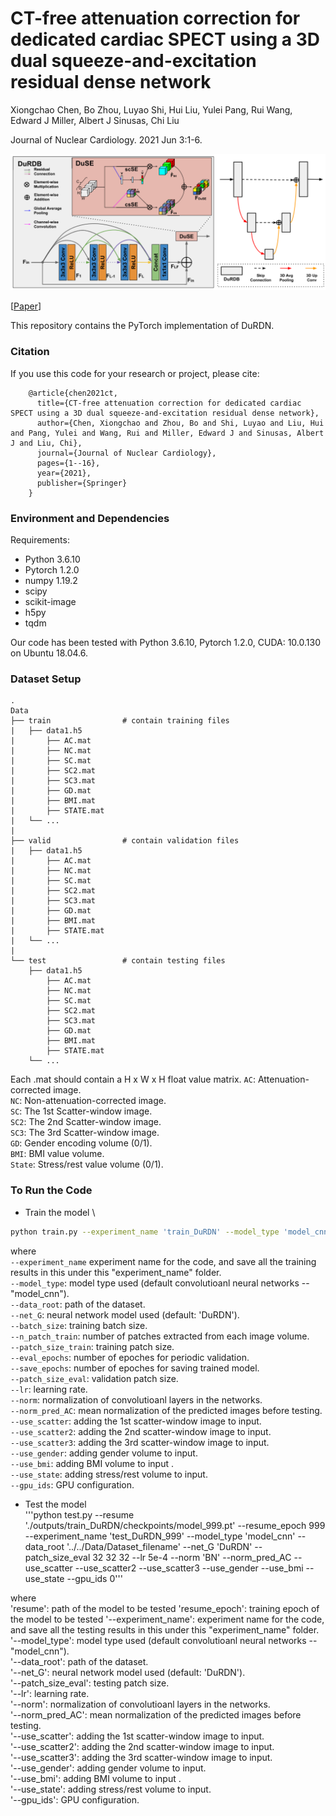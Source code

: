 # CT-free attenuation correction for dedicated cardiac SPECT using a 3D dual squeeze-and-excitation residual dense network

Xiongchao Chen, Bo Zhou, Luyao Shi, Hui Liu, Yulei Pang, Rui Wang, Edward J Miller, Albert J Sinusas, Chi Liu

Journal of Nuclear Cardiology. 2021 Jun 3:1-6.

![image](IMAGE/DuRDB.png)

[[Paper](https://link.springer.com/content/pdf/10.1007/s12350-021-02672-0.pdf)]

This repository contains the PyTorch implementation of DuRDN.

### Citation
If you use this code for your research or project, please cite:

        @article{chen2021ct,
          title={CT-free attenuation correction for dedicated cardiac SPECT using a 3D dual squeeze-and-excitation residual dense network},
          author={Chen, Xiongchao and Zhou, Bo and Shi, Luyao and Liu, Hui and Pang, Yulei and Wang, Rui and Miller, Edward J and Sinusas, Albert J and Liu, Chi},
          journal={Journal of Nuclear Cardiology},
          pages={1--16},
          year={2021},
          publisher={Springer}
        }
 
 ### Environment and Dependencies
 Requirements:
 * Python 3.6.10
 * Pytorch 1.2.0
 * numpy 1.19.2
 * scipy
 * scikit-image
 * h5py
 * tqdm
 
 Our code has been tested with Python 3.6.10, Pytorch 1.2.0, CUDA: 10.0.130 on Ubuntu 18.04.6.
 
 ### Dataset Setup
    .
    Data
    ├── train                # contain training files
    |   ├── data1.h5
    |       ├── AC.mat  
    |       ├── NC.mat
    |       ├── SC.mat
    |       ├── SC2.mat
    |       ├── SC3.mat
    |       ├── GD.mat
    |       ├── BMI.mat
    |       ├── STATE.mat
    |   └── ...  
    |
    ├── valid                # contain validation files
    |   ├── data1.h5
    |       ├── AC.mat  
    |       ├── NC.mat
    |       ├── SC.mat
    |       ├── SC2.mat
    |       ├── SC3.mat
    |       ├── GD.mat
    |       ├── BMI.mat
    |       ├── STATE.mat
    |   └── ... 
    |
    └── test                 # contain testing files
        ├── data1.h5
            ├── AC.mat  
            ├── NC.mat
            ├── SC.mat
            ├── SC2.mat
            ├── SC3.mat
            ├── GD.mat
            ├── BMI.mat
            ├── STATE.mat
        └── ... 

Each .mat should contain a H x W x H float value matrix. 
`AC`: Attenuation-corrected image. \
`NC`: Non-attenuation-corrected image. \
`SC`: The 1st Scatter-window image. \
`SC2`: The 2nd Scatter-window image. \
`SC3`: The 3rd Scatter-window image. \
`GD`: Gender encoding volume (0/1). \
`BMI`: BMI value volume. \
`State`: Stress/rest value volume (0/1). 

### To Run the Code
- Train the model \
```bash
python train.py --experiment_name 'train_DuRDN' --model_type 'model_cnn' --data_root '../../Data/Dataset_filename/' --net_G 'DuRDN' --batch_size 2 --n_patch_train 1 --patch_size_train 32 32 32 --eval_epochs 10 --save_epochs 10 --patch_size_eval 32 32 32 --lr 5e-4 --norm 'BN' --norm_pred_AC --use_scatter --use_scatter2 --use_scatter3 --use_gender --use_bmi --use_state --gpu_ids 0
```

where \
`--experiment_name` experiment name for the code, and save all the training results in this under this "experiment_name" folder. \
`--model_type`: model type used (default convolutioanl neural networks -- "model_cnn"). \
`--data_root`: path of the dataset. \
`--net_G`: neural network model used (default: 'DuRDN'). \
`--batch_size`: training batch size. \
`--n_patch_train`: number of patches extracted from each image volume. \
`--patch_size_train`: training patch size. \
`--eval_epochs`: number of epoches for periodic validation. \
`--save_epochs`: number of epoches for saving trained model. \
`--patch_size_eval`: validation patch size. \
`--lr`: learning rate. \
`--norm`: normalization of convolutioanl layers in the networks. \
`--norm_pred_AC`: mean normalization of the predicted images before testing. \
`--use_scatter`: adding the 1st scatter-window image to input. \
`--use_scatter2`: adding the 2nd scatter-window image to input. \
`--use_scatter3`: adding the 3rd scatter-window image to input. \
`--use_gender`: adding gender volume to input. \
`--use_bmi`: adding BMI volume to input . \
`--use_state`: adding stress/rest volume to input. \
`--gpu_ids`: GPU configuration.

- Test the model \
'''python test.py --resume './outputs/train_DuRDN/checkpoints/model_999.pt' --resume_epoch 999 --experiment_name 'test_DuRDN_999' --model_type 'model_cnn' --data_root '../../Data/Dataset_filename' --net_G 'DuRDN' --patch_size_eval 32 32 32 --lr 5e-4 --norm 'BN' --norm_pred_AC --use_scatter --use_scatter2 --use_scatter3 --use_gender --use_bmi --use_state --gpu_ids 0'''

where \
'resume': path of the model to be tested
'resume_epoch': training epoch of the model to be tested
'--experiment_name': experiment name for the code, and save all the testing results in this under this "experiment_name" folder. \
'--model_type': model type used (default convolutioanl neural networks -- "model_cnn"). \
'--data_root': path of the dataset. \
'--net_G': neural network model used (default: 'DuRDN'). \
'--patch_size_eval': testing patch size. \
'--lr': learning rate. \
'--norm': normalization of convolutioanl layers in the networks. \
'--norm_pred_AC': mean normalization of the predicted images before testing. \
'--use_scatter': adding the 1st scatter-window image to input. \
'--use_scatter2': adding the 2nd scatter-window image to input. \
'--use_scatter3': adding the 3rd scatter-window image to input. \
'--use_gender': adding gender volume to input. \
'--use_bmi': adding BMI volume to input . \
'--use_state': adding stress/rest volume to input. \
'--gpu_ids': GPU configuration.

 
